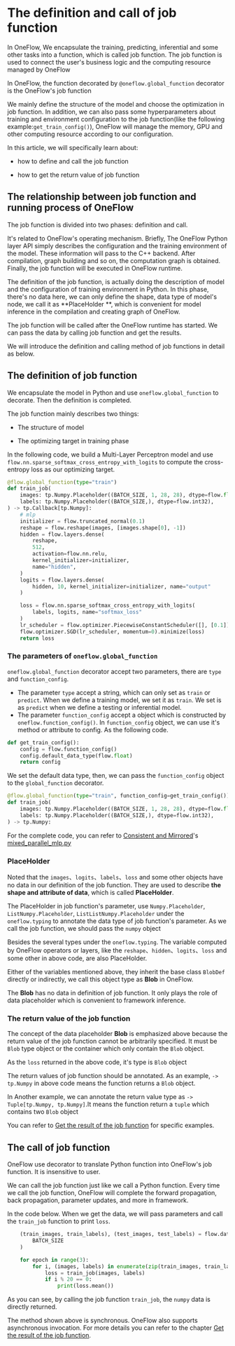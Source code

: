# The definition and call of job function

In OneFlow, We encapsulate the training, predicting, inferential and some other tasks into a function, which is called job function. The job function is used to connect the user's business logic and the computing resource managed by OneFlow

In OneFlow, the function decorated by `@oneflow.global_function` decorator is the OneFlow's job function

We mainly define the structure of the model and choose the optimization in job function. In addition, we can also pass some hyperparameters about training and environment  configuration to the job function(like the following example:`get_train_config()`), OneFlow will manage the memory, GPU and other computing resource according to our configuration.

In this article, we will specifically learn about:

* how to define and call the job function

* how to get the return value of job function

## The relationship between job function and running process of OneFlow

The job function is divided into two phases: definition and call.

It's related to OneFlow's operating mechanism. Briefly, The OneFlow Python layer API simply describes the configuration and the training environment of the model. These information will pass to the C++ backend. After compilation, graph building and so on, the computation graph is obtained. Finally, the job function will be executed in OneFlow runtime.

The definition of the job function, is actually doing the description of model and the configuration of training environment in Python. In this phase, there's no data here, we can only define the shape, data type of model's node, we call it as  **PlaceHolder **, which is convenient for model inference in the compilation and creating graph of OneFlow.

The job function will be called after the OneFlow runtime has started. We can pass the data by calling job function and get the results. 

We will introduce the definition and calling method of job functions in detail as below. 

## The definition of job function

We encapsulate the model in Python and use `oneflow.global_function` to decorate. Then the definition is completed.

The job function mainly describes two things:

* The structure of model

* The optimizing target in training phase

In the following code, we build a Multi-Layer Perceptron model and use `flow.nn.sparse_softmax_cross_entropy_with_logits` to compute the cross-entropy loss as our optimizing target.

```python
@flow.global_function(type="train")
def train_job(
    images: tp.Numpy.Placeholder((BATCH_SIZE, 1, 28, 28), dtype=flow.float),
    labels: tp.Numpy.Placeholder((BATCH_SIZE,), dtype=flow.int32),
) -> tp.Callback[tp.Numpy]:
    # mlp
    initializer = flow.truncated_normal(0.1)
    reshape = flow.reshape(images, [images.shape[0], -1])
    hidden = flow.layers.dense(
        reshape,
        512,
        activation=flow.nn.relu,
        kernel_initializer=initializer,
        name="hidden",
    )
    logits = flow.layers.dense(
        hidden, 10, kernel_initializer=initializer, name="output"
    )

    loss = flow.nn.sparse_softmax_cross_entropy_with_logits(
        labels, logits, name="softmax_loss"
    )
    lr_scheduler = flow.optimizer.PiecewiseConstantScheduler([], [0.1])
    flow.optimizer.SGD(lr_scheduler, momentum=0).minimize(loss)
    return loss
```

### The parameters of `oneflow.global_function`

`oneflow.global_function` decorator accept two parameters, there are `type` and `function_config`. 

- The parameter `type` accept a string, which can only set as `train` or `predict`. When we define a training model, we set it as `train`. We set is as `predict` when we define a testing or inferential model. 
- The parameter `function_config` accept a object which is constructed by `oneflow.function_config()`. In `function_config` object, we can use it's method or attribute to config. As the following code. 

```python
def get_train_config():
    config = flow.function_config()
    config.default_data_type(flow.float)
    return config
```

We set the default data type, then, we can pass the `function_config` object to the `global_function` decorator. 

```python
@flow.global_function(type="train", function_config=get_train_config())
def train_job(
    images: tp.Numpy.Placeholder((BATCH_SIZE, 1, 28, 28), dtype=flow.float),
    labels: tp.Numpy.Placeholder((BATCH_SIZE,), dtype=flow.int32),
) -> tp.Numpy:
```

For the complete code, you can refer to [Consistent and Mirrored](consistent_mirrored.md)'s  [mixed_parallel_mlp.py](../code/extended_topics/hybrid_parallelism_mlp.py)

### PlaceHolder

Noted that the `images`、`logits`、`labels`、`loss` and some other objects have no data in our definition of the job function. They are used to describe **the shape and attribute of data**, which is called **PlaceHolder**.

The PlaceHolder in job function's parameter, use `Numpy.Placeholder`, `ListNumpy.Placeholder`, `ListListNumpy.Placeholder` under the `oneflow.typing` to annotate the data type of job function's parameter. As we call the job function, we should pass the `numpy` object

Besides the several types under the `oneflow.typing`. The variable computed by OneFlow operators or layers, like the `reshape`、`hidden`、`logits`、`loss` and some other in above code, are also PlaceHolder.

Either of the variables mentioned above, they inherit the base class `BlobDef` directly or indirectly, we call this object type as **Blob** in OneFlow. 

The **Blob** has no data in definition of job function. It only plays the role of data placeholder which is convenient to framework inference.

### The return value of the job function

The concept of the data placeholder **Blob** is emphasized above because the return value of the job function cannot be arbitrarily specified. It must be `Blob` type object or the container which only contain the `Blob` object. 

As the `loss` returned in the above code, it's type is `Blob` object

The return values of job function should be annotated. As an example, `-> tp.Numpy` in above code means the function returns a `Blob` object.

In Another example, we can annotate the return value type as `-> Tuple[tp.Numpy, tp.Numpy]`.It means the function return a `tuple` which contains two `Blob` object

You can refer to [Get the result of the job function](../basics_topics/async_get.md) for specific examples.

## The call of job function

OneFlow use decorator to translate Python function into OneFlow's job function. It is insensitive to user.

We can call the job function just like we call a Python function. Every time we call the job function, OneFlow will complete the forward propagation, back propagation, parameter updates, and more in framework. 

In the code below. When we get the data, we will pass parameters and call the `train_job` function to print `loss`. 

```python
    (train_images, train_labels), (test_images, test_labels) = flow.data.load_mnist(
        BATCH_SIZE
    )

    for epoch in range(3):
        for i, (images, labels) in enumerate(zip(train_images, train_labels)):
            loss = train_job(images, labels)
            if i % 20 == 0:
                print(loss.mean())
```

As you can see, by calling the job function `train_job`, the `numpy` data is directly returned.

The method shown above is synchronous. OneFlow also supports asynchronous invocation. For more details you can refer to the chapter [Get the result of the job function](../basics_topics/async_get.md).

